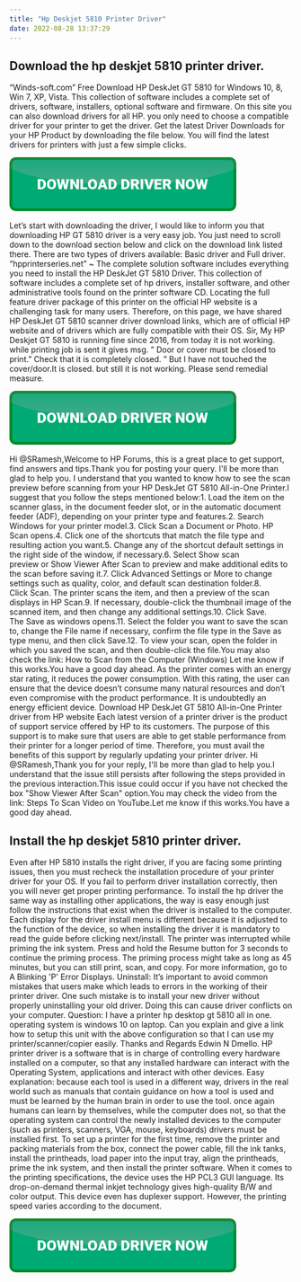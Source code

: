 ```yaml
---
title: "Hp Deskjet 5810 Printer Driver"
date: 2022-08-28 13:37:29
---
```


## Download the hp deskjet 5810 printer driver.

“Winds-soft.com” Free Download HP DeskJet GT 5810 for Windows 10, 8, Win 7, XP, Vista. This collection of software includes a complete set of drivers, software, installers, optional software and firmware. On this site you can also download drivers for all HP. you only need to choose a compatible driver for your printer to get the driver. Get the latest Driver Downloads for your HP Product by downloading the file below. You will find the latest drivers for printers with just a few simple clicks.

[![button](https://github.com/driverbay/driverbay.github.io/blob/main/dlbutton.png?raw=true)](https://printerpatch.com/download-printer-driver)


Let’s start with downloading the driver, I would like to inform you that downloading HP GT 5810 driver is a very easy job. You just need to scroll down to the download section below and click on the download link listed there. There are two types of drivers available: Basic driver and Full driver.
“hpprinterseries.net” ~ The complete solution software includes everything you need to install the HP DeskJet GT 5810 Driver. This collection of software includes a complete set of hp drivers, installer software, and other administrative tools found on the printer software CD.
Locating the full feature driver package of this printer on the official HP website is a challenging task for many users. Therefore, on this page, we have shared HP DeskJet GT 5810 scanner driver download links, which are of official HP website and of drivers which are fully compatible with their OS.
Sir,
My HP Deskjet GT 5810 is running fine since 2016, from today it is not working. while printing job is sent it gives msg.
” Door or cover must be closed to print.”
Check that it is completely closed. ” But I have not touched the cover/door.It is closed. but still it is not working. Please send remedial measure.

[![button](https://github.com/driverbay/driverbay.github.io/blob/main/dlbutton.png?raw=true)](https://printerpatch.com/download-printer-driver)


Hi @SRamesh,Welcome to HP Forums, this is a great place to get support, find answers and tips.Thank you for posting your query. I'll be more than glad to help you.
I understand that you wanted to know how to see the scan preview before scanning from your HP DeskJet GT 5810 All-in-One Printer.I suggest that you follow the steps mentioned below:1. Load the item on the scanner glass, in the document feeder slot, or in the automatic document feeder (ADF), depending on your printer type and features.2. Search Windows for your printer model.3. Click Scan a Document or Photo. HP Scan opens.4. Click one of the shortcuts that match the file type and resulting action you want.5. Change any of the shortcut default settings in the right side of the window, if necessary.6. Select Show scan preview or Show Viewer After Scan to preview and make additional edits to the scan before saving it.7. Click Advanced Settings or More to change settings such as quality, color, and default scan destination folder.8. Click Scan. The printer scans the item, and then a preview of the scan displays in HP Scan.9. If necessary, double-click the thumbnail image of the scanned item, and then change any additional settings.10. Click Save. The Save as windows opens.11. Select the folder you want to save the scan to, change the File name if necessary, confirm the file type in the Save as type menu, and then click Save.12. To view your scan, open the folder in which you saved the scan, and then double-click the file.You may also check the link: How to Scan from the Computer (Windows) Let me know if this works.You have a good day ahead.
As the printer comes with an energy star rating, it reduces the power consumption. With this rating, the user can ensure that the device doesn’t consume many natural resources and don’t even compromise with the product performance. It is undoubtedly an energy efficient device. Download HP DeskJet GT 5810 All-in-One Printer driver from HP website
Each latest version of a printer driver is the product of support service offered by HP to its customers. The purpose of this support is to make sure that users are able to get stable performance from their printer for a longer period of time. Therefore, you must avail the benefits of this support by regularly updating your printer driver.
Hi @SRamesh,Thank you for your reply, I'll be more than glad to help you.I understand that the issue still persists after following the steps provided in the previous interaction.This issue could occur if you have not checked the box "Show Viewer After Scan" option.You may check the video from the link: Steps To Scan Video on YouTube.Let me know if this works.You have a good day ahead.

## Install the hp deskjet 5810 printer driver.

Even after HP 5810 installs the right driver, if you are facing some printing issues, then you must recheck the installation procedure of your printer driver for your OS. If you fail to perform driver installation correctly, then you will never get proper printing performance.
To install the hp driver the same way as installing other applications, the way is easy enough just follow the instructions that exist when the driver is installed to the computer. Each display for the driver install menu is different because it is adjusted to the function of the device, so when installing the driver it is mandatory to read the guide before clicking next/install.
The printer was interrupted while priming the ink system. Press and hold the Resume button for 3 seconds to continue the priming process. The priming process might take as long as 45 minutes, but you can still print, scan, and copy. For more information, go to A Blinking 'P' Error Displays.
Uninstall: It’s important to avoid common mistakes that users make which leads to errors in the working of their printer driver. One such mistake is to install your new driver without properly uninstalling your old driver. Doing this can cause driver conflicts on your computer.
Question: I have a printer hp desktop gt 5810 all in one. operating system is windows 10 on laptop. Can you explain and give a link how to setup this unit with the above configuration so that I can use my printer/scanner/copier easily. Thanks and Regards Edwin N Dmello.
HP printer driver is a software that is in charge of controlling every hardware installed on a computer, so that any installed hardware can interact with the Operating System, applications and interact with other devices. Easy explanation: because each tool is used in a different way, drivers in the real world such as manuals that contain guidance on how a tool is used and must be learned by the human brain in order to use the tool. once again humans can learn by themselves, while the computer does not, so that the operating system can control the newly installed devices to the computer (such as printers, scanners, VGA, mouse, keyboards) drivers must be installed first.
To set up a printer for the first time, remove the printer and packing materials from the box, connect the power cable, fill the ink tanks, install the printheads, load paper into the input tray, align the printheads, prime the ink system, and then install the printer software.
When it comes to the printing specifications, the device uses the HP PCL3 GUI language. Its drop-on-demand thermal inkjet technology gives high-quality B/W and color output. This device even has duplexer support. However, the printing speed varies according to the document.


[![button](https://github.com/driverbay/driverbay.github.io/blob/main/dlbutton.png?raw=true)](https://printerpatch.com/download-printer-driver)